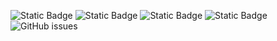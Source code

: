 ![Static Badge](https://img.shields.io/badge/blacklists-61-000000) ![Static Badge](https://img.shields.io/badge/blacklisted-2970046-cc0000) ![Static Badge](https://img.shields.io/badge/whitelisted-2253-00CC00) ![Static Badge](https://img.shields.io/badge/streaming_blacklist-28107-000000) ![GitHub issues](https://img.shields.io/github/issues/fabriziosalmi/blacklists)
